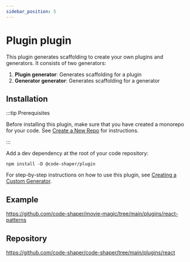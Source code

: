 ```yaml
---
sidebar_position: 5
---
```


# Plugin plugin

This plugin generates scaffolding to create your own plugins and generators. It
consists of two generators:

1. **Plugin generator**: Generates scaffolding for a plugin
2. **Generator generator**: Generates scaffolding for a generator

## Installation

:::tip Prerequisites

Before installing this plugin, make sure that you have created a monorepo for
your code. See [Create a New Repo](../getting-started/create-a-new-repo.md) for
instructions.

:::

Add a dev dependency at the root of your code repository:

```shell
npm install -D @code-shaper/plugin
```

For step-by-step instructions on how to use this plugin, see
[Creating a Custom Generator](../how-to-guides/creating-a-custom-generator.md).

## Example

https://github.com/code-shaper/movie-magic/tree/main/plugins/react-patterns

## Repository

https://github.com/code-shaper/code-shaper/tree/main/plugins/react
